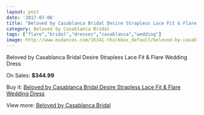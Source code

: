 ```yaml
---
layout: post
date: '2017-07-06'
title: "Beloved by Casablanca Bridal Desire Strapless Lace Fit & Flare Wedding Dress"
category: Beloved by Casablanca Bridal
tags: ["flare","bridal","dresses","casablanca","wedding"]
image: http://www.eudances.com/16341-thickbox_default/beloved-by-casablanca-bridal-desire-strapless-lace-fit-flare-wedding-dress.jpg
---
```

Beloved by Casablanca Bridal Desire Strapless Lace Fit & Flare Wedding Dress

On Sales: **$344.99**
<a href="https://www.eudances.com/en/beloved-by-casablanca-bridal/4811-beloved-by-casablanca-bridal-desire-strapless-lace-fit-flare-wedding-dress.html"><amp-img layout="responsive" width="600" height="600" src="//www.eudances.com/16341-thickbox_default/beloved-by-casablanca-bridal-desire-strapless-lace-fit-flare-wedding-dress.jpg" alt="Beloved by Casablanca Bridal Desire Strapless Lace Fit & Flare Wedding Dress 0" /></a>
<a href="https://www.eudances.com/en/beloved-by-casablanca-bridal/4811-beloved-by-casablanca-bridal-desire-strapless-lace-fit-flare-wedding-dress.html"><amp-img layout="responsive" width="600" height="600" src="//www.eudances.com/16343-thickbox_default/beloved-by-casablanca-bridal-desire-strapless-lace-fit-flare-wedding-dress.jpg" alt="Beloved by Casablanca Bridal Desire Strapless Lace Fit & Flare Wedding Dress 1" /></a>
<a href="https://www.eudances.com/en/beloved-by-casablanca-bridal/4811-beloved-by-casablanca-bridal-desire-strapless-lace-fit-flare-wedding-dress.html"><amp-img layout="responsive" width="600" height="600" src="//www.eudances.com/16342-thickbox_default/beloved-by-casablanca-bridal-desire-strapless-lace-fit-flare-wedding-dress.jpg" alt="Beloved by Casablanca Bridal Desire Strapless Lace Fit & Flare Wedding Dress 2" /></a>

Buy it: [Beloved by Casablanca Bridal Desire Strapless Lace Fit & Flare Wedding Dress](https://www.eudances.com/en/beloved-by-casablanca-bridal/4811-beloved-by-casablanca-bridal-desire-strapless-lace-fit-flare-wedding-dress.html "Beloved by Casablanca Bridal Desire Strapless Lace Fit & Flare Wedding Dress")

View more: [Beloved by Casablanca Bridal](https://www.eudances.com/en/89-beloved-by-casablanca-bridal "Beloved by Casablanca Bridal")